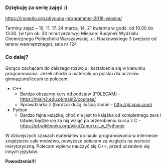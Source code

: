 ### Dziękuję za serię zajęć :)

https://inceptio.org.pl/young-programmer-2018-wiosna/

Terminy zajęć –  10, 11, 17, 24 marca, 14, 21 kwietnia w godz. od 10.00 do 13.30.  (w tym ok. 30 minut przerwy)
Miejsce: Budynek Wydziału Chemicznego Politechniki Warszawskiej, ul. Noakowskiego 3 (wejście od terenu wewnętrznego), sala nr 124

### Co dalej?
Gorąco zachęcam do dalszego rozwoju i kształcenia się w kierunku programowania.
Jeżeli chodzi o materiały po polsku dla uczniów gimnazjum/liceum to polecam:

* C++
  * Bardzo obszerny kurs od podstaw (POLECAM) - https://main2.edu.pl/main2/courses/
  * Sprawdzarka z (bardzo) dużą ilością zadań - http://pl.spoj.com/
* Python
  * Bardzo fajna książka, choć nie jest to książka od kompletnego zera i łatwiej będzie się za nią wziąć po przerobieniu kursu z C -  https://pl.wikibooks.org/wiki/Zanurkuj_w_Pythonie

W dzisiejszych czasach materiałów do nauki programowania w internecie znajdziecie całe mnóstwo, powyższe polecam za względu na wartość merytoryczną.
Polecam wpierw nauczyć się C++, przed uczeniem się innych języków.

**Powodzenia!!!**
